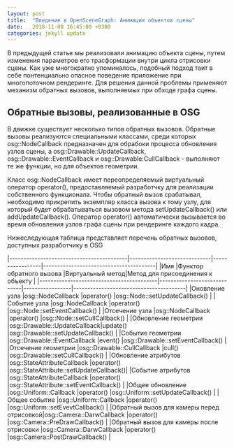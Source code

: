 ```yaml
---
layout: post
title:  "Введение в OpenSceneGraph: Анимация объектов сцены"
date:   2018-11-08 16:45:00 +0300
categories: jekyll update
---
```


В предыдущей статье мы реализовали анимацию объекта сцены, путем изменения параметров его трасформации внутри цикла отрисовки сцены. Как уже многократно упоминалось, подобный подход таит в себе понтенциально опасное поведение приложение при многопоточном рендеринге. Для решения данной проблемы применяют механизм обратных вызовов, выполняемых при обходе графа сцены. 

## Обратные вызовы, реализованные в OSG

В движке существует несколько типов обратных вызовов. Обратные вызовы реализуются специальными классами, среди которых osg::NodeCallback предназначен для обрабоки процесса обновления узлов сцены, а osg::Drawable::UpdateCallback, osg::Drawable::EventCallback и osg::Drawable:CullCallback - выполняют те же функции, но для объектов геометрии.

Класс osg::NodeCallback имеет переопределяемый виртуальный оператор operator(), предоставляемый разработчку для реализации собственного функционала. Чтобы обратный вызов срабатывал, необходимо прикрепить экземпляр класса вызова к тому узлу, для который будет обрабатываться вызовом метода setUpdateCallback() или addUpdateCallback(). Оператор operator() автоматически вызывается во время обновления узлов графа сцены при рендеринге каждого кадра.

Нижеследующая таблица представляет перечень обратных вызовов, доступных разработчику в OSG

|------------------------------------------|-----------------------------|-----------------|----------------------------------------|
|Имя                                       |Функтор обратного вызова     |Виртуальный метод|Метод для присоединения к объекту       |
|------------------------------------------|-----------------------------|-----------------|----------------------------------------|
|Оновление узла                            |osg::NodeCallback            |operator()       |osg::Node::setUpdateCallback()          |
|Событие узла                              |osg::NodeCallback            |operator()       |osg::Node::setEventCallback()           |
|Отсечение узла                            |osg::NodeCallback            |operator()       |osg::Node::setCullCallback()            |
|Обновление геометрии                      |osg::Drawable::UpdateCallback|update()         |osg::Drawable::setUpdateCallback()      |
|Событие геометрии                         |osg::Drawable::EventCallback |event()          |osg::Drawable::setEventCallback()       |
|Отсечение геометрии                       |osg::Drawable::CullCallback  |cull()           |osg::Drawable::setCullCallback()        |
|Обновление атрибутов                      |osg::StateAttributeCallback  |operator()       |osg::StateAttribute::setUpdateCallback()|
|Событие атрибутов                         |osg::StateAttributeCallback  |operator()       |osg::StateAttribute::setEventCallback() |
|Общее обновление                          |osg::Uniform::Callback       |operator()       |osg::Uniform::setUpdateCallback()       |
|Общее событие                             |osg::Uniform::Callback       |operator()       |osg::Uniform::setEvevtCallback()        |
|Обратный вызов для камеры перед отрисовкой|osg::Camera::DarwCallback    |operator()       |osg::Camera::PreDrawCallback()          |
|Обратный вызов для камеры после отрисовки |osg::Camera::DarwCallback    |operator()       |osg::Camera::PostDrawCallback()         |


